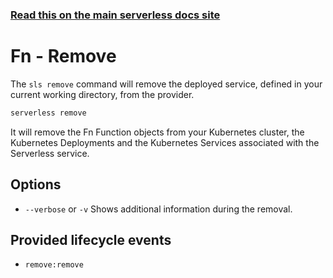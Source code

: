 <!--
title: Serverless Framework Commands - Fn - Remove
menuText: remove
menuOrder: 6
description: Remove a deployed Service and all of its Fn Functions and Kubernetes Deployments and Services.
layout: Doc
-->

<!-- DOCS-SITE-LINK:START automatically generated  -->
### [Read this on the main serverless docs site](https://www.serverless.com/framework/docs/providers/Fn/cli-reference/remove)
<!-- DOCS-SITE-LINK:END -->

# Fn - Remove

The `sls remove` command will remove the deployed service, defined in your current working directory, from the provider.

```bash
serverless remove
```

It will remove the Fn Function objects from your Kubernetes cluster, the Kubernetes Deployments and the Kubernetes Services associated with the Serverless service.

## Options
- `--verbose` or `-v` Shows additional information during the removal.

## Provided lifecycle events
- `remove:remove`
